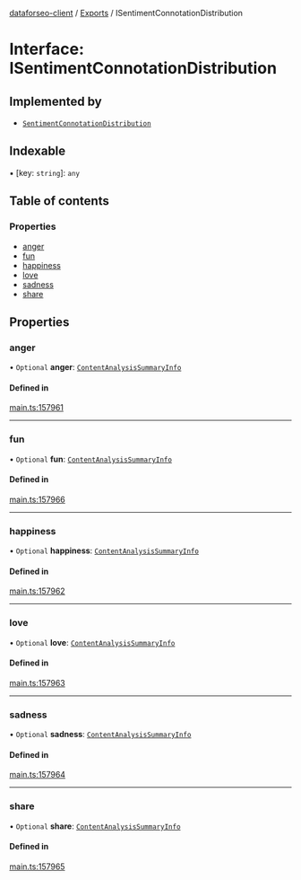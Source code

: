 [dataforseo-client](../README.md) / [Exports](../modules.md) / ISentimentConnotationDistribution

# Interface: ISentimentConnotationDistribution

## Implemented by

- [`SentimentConnotationDistribution`](../classes/SentimentConnotationDistribution.md)

## Indexable

▪ [key: `string`]: `any`

## Table of contents

### Properties

- [anger](ISentimentConnotationDistribution.md#anger)
- [fun](ISentimentConnotationDistribution.md#fun)
- [happiness](ISentimentConnotationDistribution.md#happiness)
- [love](ISentimentConnotationDistribution.md#love)
- [sadness](ISentimentConnotationDistribution.md#sadness)
- [share](ISentimentConnotationDistribution.md#share)

## Properties

### anger

• `Optional` **anger**: [`ContentAnalysisSummaryInfo`](../classes/ContentAnalysisSummaryInfo.md)

#### Defined in

[main.ts:157961](https://github.com/dataforseo/TypeScriptClient/blob/7ca1aa4/main.ts#L157961)

___

### fun

• `Optional` **fun**: [`ContentAnalysisSummaryInfo`](../classes/ContentAnalysisSummaryInfo.md)

#### Defined in

[main.ts:157966](https://github.com/dataforseo/TypeScriptClient/blob/7ca1aa4/main.ts#L157966)

___

### happiness

• `Optional` **happiness**: [`ContentAnalysisSummaryInfo`](../classes/ContentAnalysisSummaryInfo.md)

#### Defined in

[main.ts:157962](https://github.com/dataforseo/TypeScriptClient/blob/7ca1aa4/main.ts#L157962)

___

### love

• `Optional` **love**: [`ContentAnalysisSummaryInfo`](../classes/ContentAnalysisSummaryInfo.md)

#### Defined in

[main.ts:157963](https://github.com/dataforseo/TypeScriptClient/blob/7ca1aa4/main.ts#L157963)

___

### sadness

• `Optional` **sadness**: [`ContentAnalysisSummaryInfo`](../classes/ContentAnalysisSummaryInfo.md)

#### Defined in

[main.ts:157964](https://github.com/dataforseo/TypeScriptClient/blob/7ca1aa4/main.ts#L157964)

___

### share

• `Optional` **share**: [`ContentAnalysisSummaryInfo`](../classes/ContentAnalysisSummaryInfo.md)

#### Defined in

[main.ts:157965](https://github.com/dataforseo/TypeScriptClient/blob/7ca1aa4/main.ts#L157965)

